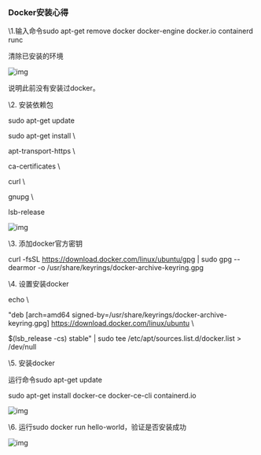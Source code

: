 ### Docker安装心得

\1.输入命令sudo apt-get remove docker docker-engine docker.io containerd runc

清除已安装的环境

![img](file:///C:\Users\sy\AppData\Local\Temp\ksohtml\wpsA9A6.tmp.jpg) 

说明此前没有安装过docker。

\2. 安装依赖包

sudo apt-get update

sudo apt-get install \

  apt-transport-https \

  ca-certificates \

  curl \

  gnupg \

  lsb-release

![img](file:///C:\Users\sy\AppData\Local\Temp\ksohtml\wpsA9A7.tmp.jpg) 

\3. 添加docker官方密钥

curl -fsSL https://download.docker.com/linux/ubuntu/gpg | sudo gpg --dearmor -o /usr/share/keyrings/docker-archive-keyring.gpg

 

\4. 设置安装docker

echo \

 "deb [arch=amd64 signed-by=/usr/share/keyrings/docker-archive-keyring.gpg] https://download.docker.com/linux/ubuntu \

 $(lsb_release -cs) stable" | sudo tee /etc/apt/sources.list.d/docker.list > /dev/null

 

\5. 安装docker

运行命令sudo apt-get update

sudo apt-get install docker-ce docker-ce-cli containerd.io

![img](file:///C:\Users\sy\AppData\Local\Temp\ksohtml\wpsA9A8.tmp.jpg) 

\6. 运行sudo docker run hello-world，验证是否安装成功

![img](file:///C:\Users\sy\AppData\Local\Temp\ksohtml\wpsA9B9.tmp.jpg) 

 

 

 

 

 
